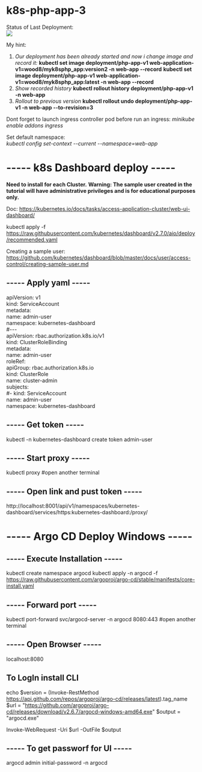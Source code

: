 # k8s-php-app-3

Status of Last Deployment:<br>
<img src="https://github.com/gitwood8/k8s-php-app-1/workflows/***************/badge.svg?branch=main"><br>

My hint:
1. *Our deployment has been already started and now i change image and record it:*
**kubectl set image deployment/php-app-v1 web-application-v1=wood8/myk8sphp_app:version2 -n web-app --record**
**kubectl set image deployment/php-app-v1 web-application-v1=wood8/myk8sphp_app:latest -n web-app --record**
2. *Show recorded history*
**kubectl rollout history deployment/php-app-v1 -n web-app**
3. *Rollout to previous version*
**kubectl rollout undo deployment/php-app-v1 -n web-app --to-revision=3**

Dont forget to launch ingress controller pod before run an ingress:
*minikube enable addons ingress*

Set default namespace:   
*kubectl config set-context --current --namespace=web-app*


----- k8s Dashboard deploy -----
==================================
**Need to install for each Cluster.**
**Warning: The sample user created in the tutorial will have administrative privileges and is for educational purposes only.**

Doc: 
https://kubernetes.io/docs/tasks/access-application-cluster/web-ui-dashboard/

kubectl apply -f https://raw.githubusercontent.com/kubernetes/dashboard/v2.7.0/aio/deploy/recommended.yaml

Creating a sample user: 
https://github.com/kubernetes/dashboard/blob/master/docs/user/access-control/creating-sample-user.md

----- Apply yaml -----
----------------------
apiVersion: v1  
kind: ServiceAccount  
metadata:  
  name: admin-user  
  namespace: kubernetes-dashboard  
#---  
apiVersion: rbac.authorization.k8s.io/v1  
kind: ClusterRoleBinding  
metadata:  
  name: admin-user  
roleRef:  
  apiGroup: rbac.authorization.k8s.io  
  kind: ClusterRole  
  name: cluster-admin  
subjects:  
#- kind: ServiceAccount  
  name: admin-user  
  namespace: kubernetes-dashboard  

----- Get token  -----
----------------------
kubectl -n kubernetes-dashboard create token admin-user

----- Start proxy -----
----------------------
kubectl proxy
#open another terminal

----- Open link and pust token -----
----------------------
http://localhost:8001/api/v1/namespaces/kubernetes-dashboard/services/https:kubernetes-dashboard:/proxy/


----- Argo CD Deploy Windows -----
==================================

----- Execute Installation -----
----------------------
kubectl create namespace argocd
kubectl apply -n argocd -f https://raw.githubusercontent.com/argoproj/argo-cd/stable/manifests/core-install.yaml

----- Forward port  -----
----------------------
kubectl port-forward svc/argocd-server -n argocd 8080:443
#open another terminal

----- Open Browser -----
----------------------
localhost:8080

To LogIn install CLI
----------------------

echo $version = (Invoke-RestMethod https://api.github.com/repos/argoproj/argo-cd/releases/latest).tag_name
$url = "https://github.com/argoproj/argo-cd/releases/download/v2.6.7/argocd-windows-amd64.exe"
$output = "argocd.exe"

Invoke-WebRequest -Uri $url -OutFile $output

----- To get passworf for UI -----
----------------------
argocd admin initial-password -n argocd